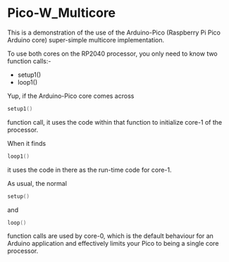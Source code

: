 # Pico-W_Multicore
This is a demonstration of the use of the Arduino-Pico (Raspberry Pi Pico Arduino core) super-simple multicore implementation.

To use both cores on the RP2040 processor, you only need to know two function calls:-
+ setup1()
+ loop1()

Yup, if the Arduino-Pico core comes across 
```C
setup1()
```
function call, it uses the code within that function to initialize core-1 of the processor.

When it finds
```C
loop1()
```
it uses the code in there as the run-time code for core-1.

As usual, the normal
```C
setup()
```
and
```C
loop()
```
function calls are used by core-0, which is the default behaviour for an Arduino application and effectively limits your Pico to being a single core processor.
